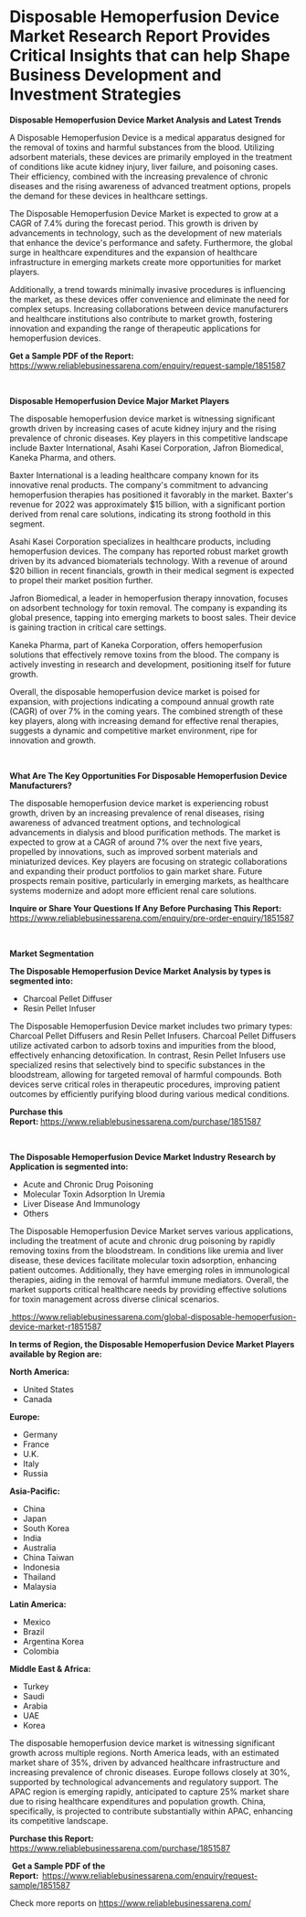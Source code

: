 <p><h1>Disposable Hemoperfusion Device Market Research Report Provides Critical Insights that can help Shape Business Development and Investment Strategies</h1></p><p><strong>Disposable Hemoperfusion Device Market Analysis and Latest Trends</strong></p>
<p><p>A Disposable Hemoperfusion Device is a medical apparatus designed for the removal of toxins and harmful substances from the blood. Utilizing adsorbent materials, these devices are primarily employed in the treatment of conditions like acute kidney injury, liver failure, and poisoning cases. Their efficiency, combined with the increasing prevalence of chronic diseases and the rising awareness of advanced treatment options, propels the demand for these devices in healthcare settings.</p><p>The Disposable Hemoperfusion Device Market is expected to grow at a CAGR of 7.4% during the forecast period. This growth is driven by advancements in technology, such as the development of new materials that enhance the device's performance and safety. Furthermore, the global surge in healthcare expenditures and the expansion of healthcare infrastructure in emerging markets create more opportunities for market players. </p><p>Additionally, a trend towards minimally invasive procedures is influencing the market, as these devices offer convenience and eliminate the need for complex setups. Increasing collaborations between device manufacturers and healthcare institutions also contribute to market growth, fostering innovation and expanding the range of therapeutic applications for hemoperfusion devices.</p></p>
<p><strong>Get a Sample PDF of the Report:&nbsp;</strong> <a href="https://www.reliablebusinessarena.com/enquiry/request-sample/1851587?utm_campaign=2206&utm_medium=2&utm_source=Github&utm_content=ia&utm_term=26032025&utm_id=disposable-hemoperfusion-device">https://www.reliablebusinessarena.com/enquiry/request-sample/1851587</a></p>
<p>&nbsp;</p>
<p><strong>Disposable Hemoperfusion Device Major Market Players</strong></p>
<p><p>The disposable hemoperfusion device market is witnessing significant growth driven by increasing cases of acute kidney injury and the rising prevalence of chronic diseases. Key players in this competitive landscape include Baxter International, Asahi Kasei Corporation, Jafron Biomedical, Kaneka Pharma, and others.</p><p>Baxter International is a leading healthcare company known for its innovative renal products. The company's commitment to advancing hemoperfusion therapies has positioned it favorably in the market. Baxter's revenue for 2022 was approximately $15 billion, with a significant portion derived from renal care solutions, indicating its strong foothold in this segment.</p><p>Asahi Kasei Corporation specializes in healthcare products, including hemoperfusion devices. The company has reported robust market growth driven by its advanced biomaterials technology. With a revenue of around $20 billion in recent financials, growth in their medical segment is expected to propel their market position further.</p><p>Jafron Biomedical, a leader in hemoperfusion therapy innovation, focuses on adsorbent technology for toxin removal. The company is expanding its global presence, tapping into emerging markets to boost sales. Their device is gaining traction in critical care settings.</p><p>Kaneka Pharma, part of Kaneka Corporation, offers hemoperfusion solutions that effectively remove toxins from the blood. The company is actively investing in research and development, positioning itself for future growth. </p><p>Overall, the disposable hemoperfusion device market is poised for expansion, with projections indicating a compound annual growth rate (CAGR) of over 7% in the coming years. The combined strength of these key players, along with increasing demand for effective renal therapies, suggests a dynamic and competitive market environment, ripe for innovation and growth.</p></p>
<p>&nbsp;</p>
<p><strong>What Are The Key Opportunities For Disposable Hemoperfusion Device Manufacturers?</strong></p>
<p><p>The disposable hemoperfusion device market is experiencing robust growth, driven by an increasing prevalence of renal diseases, rising awareness of advanced treatment options, and technological advancements in dialysis and blood purification methods. The market is expected to grow at a CAGR of around 7% over the next five years, propelled by innovations, such as improved sorbent materials and miniaturized devices. Key players are focusing on strategic collaborations and expanding their product portfolios to gain market share. Future prospects remain positive, particularly in emerging markets, as healthcare systems modernize and adopt more efficient renal care solutions.</p></p>
<p><strong>Inquire or Share Your Questions If Any Before Purchasing This Report:</strong> <a href="https://www.reliablebusinessarena.com/enquiry/pre-order-enquiry/1851587?utm_campaign=2206&utm_medium=2&utm_source=Github&utm_content=ia&utm_term=26032025&utm_id=disposable-hemoperfusion-device">https://www.reliablebusinessarena.com/enquiry/pre-order-enquiry/1851587</a></p>
<p>&nbsp;</p>
<p><strong>Market Segmentation</strong></p>
<p><strong>The Disposable Hemoperfusion Device Market Analysis by types is segmented into:</strong></p>
<p><ul><li>Charcoal Pellet Diffuser</li><li>Resin Pellet Infuser</li></ul></p>
<p><p>The Disposable Hemoperfusion Device market includes two primary types: Charcoal Pellet Diffusers and Resin Pellet Infusers. Charcoal Pellet Diffusers utilize activated carbon to adsorb toxins and impurities from the blood, effectively enhancing detoxification. In contrast, Resin Pellet Infusers use specialized resins that selectively bind to specific substances in the bloodstream, allowing for targeted removal of harmful compounds. Both devices serve critical roles in therapeutic procedures, improving patient outcomes by efficiently purifying blood during various medical conditions.</p></p>
<p><strong>Purchase this Report:&nbsp;</strong><a href="https://www.reliablebusinessarena.com/purchase/1851587?utm_campaign=2206&utm_medium=2&utm_source=Github&utm_content=ia&utm_term=26032025&utm_id=disposable-hemoperfusion-device">https://www.reliablebusinessarena.com/purchase/1851587</a></p>
<p>&nbsp;</p>
<p><strong>The Disposable Hemoperfusion Device Market Industry Research by Application is segmented into:</strong></p>
<p><ul><li>Acute and Chronic Drug Poisoning</li><li>Molecular Toxin Adsorption In Uremia</li><li>Liver Disease And Immunology</li><li>Others</li></ul></p>
<p><p>The Disposable Hemoperfusion Device Market serves various applications, including the treatment of acute and chronic drug poisoning by rapidly removing toxins from the bloodstream. In conditions like uremia and liver disease, these devices facilitate molecular toxin adsorption, enhancing patient outcomes. Additionally, they have emerging roles in immunological therapies, aiding in the removal of harmful immune mediators. Overall, the market supports critical healthcare needs by providing effective solutions for toxin management across diverse clinical scenarios.</p></p>
<p><a href="https://www.reliablebusinessarena.com/global-disposable-hemoperfusion-device-market-r1851587?utm_campaign=2206&utm_medium=2&utm_source=Github&utm_content=ia&utm_term=26032025&utm_id=disposable-hemoperfusion-device">&nbsp;https://www.reliablebusinessarena.com/global-disposable-hemoperfusion-device-market-r1851587</a></p>
<p><strong>In terms of Region, the Disposable Hemoperfusion Device Market Players available by Region are:</strong></p>
<p>
    <p> <strong> North America: </strong>
        <ul>
            <li>United States</li>
            <li>Canada</li>
        </ul>
        </p> 
    <p> <strong> Europe: </strong>
        <ul>
            <li>Germany</li>
            <li>France</li>
            <li>U.K.</li>
            <li>Italy</li>
            <li>Russia</li>
        </ul>
        </p> 
    <p> <strong> Asia-Pacific: </strong>
        <ul>
            <li>China</li>
            <li>Japan</li>
            <li>South Korea</li>
            <li>India</li>
            <li>Australia</li>
            <li>China Taiwan</li>
            <li>Indonesia</li>
            <li>Thailand</li>
            <li>Malaysia</li>
        </ul>
        </p> 
    <p> <strong> Latin America: </strong>
        <ul>
            <li>Mexico</li>
            <li>Brazil</li>
            <li>Argentina Korea</li>
            <li>Colombia</li>
        </ul>
        </p> 
    <p> <strong> Middle East & Africa: </strong>
        <ul>
            <li>Turkey</li>
            <li>Saudi</li>
            <li>Arabia</li>
            <li>UAE</li>
            <li>Korea</li>
        </ul>
    </p>
    </p>
<p><p>The disposable hemoperfusion device market is witnessing significant growth across multiple regions. North America leads, with an estimated market share of 35%, driven by advanced healthcare infrastructure and increasing prevalence of chronic diseases. Europe follows closely at 30%, supported by technological advancements and regulatory support. The APAC region is emerging rapidly, anticipated to capture 25% market share due to rising healthcare expenditures and population growth. China, specifically, is projected to contribute substantially within APAC, enhancing its competitive landscape.</p></p>
<p><strong>Purchase this Report: </strong><a href="https://www.reliablebusinessarena.com/purchase/1851587?utm_campaign=2206&utm_medium=2&utm_source=Github&utm_content=ia&utm_term=26032025&utm_id=disposable-hemoperfusion-device">https://www.reliablebusinessarena.com/purchase/1851587</a></p>
<p>&nbsp;<strong>Get a Sample PDF of the Report:&nbsp;&nbsp;</strong><a href="https://www.reliablebusinessarena.com/enquiry/request-sample/1851587?utm_campaign=2206&utm_medium=2&utm_source=Github&utm_content=ia&utm_term=26032025&utm_id=disposable-hemoperfusion-device">https://www.reliablebusinessarena.com/enquiry/request-sample/1851587</a></p>
<p><strong></strong></p>
<p>Check more reports on <a href="https://www.reliablebusinessarena.com/?utm_campaign=2206&utm_medium=2&utm_source=Github&utm_content=ia&utm_term=26032025&utm_id=disposable-hemoperfusion-device">https://www.reliablebusinessarena.com/</a></p>